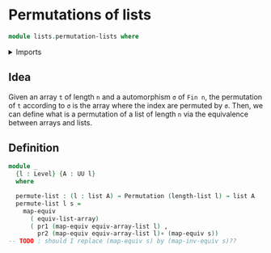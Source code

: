 # Permutations of lists

```agda
module lists.permutation-lists where
```

<details><summary>Imports</summary>

```agda
open import foundation.dependent-pair-types
open import foundation.equivalences
open import foundation.functions
open import foundation.universe-levels

open import linear-algebra.vectors

open import lists.arrays
open import lists.lists

open import univalent-combinatorics.permutations-standard-finite-types
open import univalent-combinatorics.standard-finite-types
```

</details>

## Idea

Given an array `t` of length `n` and a automorphism `σ` of `Fin n`, the
permutation of `t` according to `σ` is the array where the index are permuted by
`σ`. Then, we can define what is a permutation of a list of length `n` via the
equivalence between arrays and lists.

## Definition

```agda
module _
  {l : Level} {A : UU l}
  where

  permute-list : (l : list A) → Permutation (length-list l) → list A
  permute-list l s =
    map-equiv
      ( equiv-list-array)
      ( pr1 (map-equiv equiv-array-list l) ,
        pr2 (map-equiv equiv-array-list l)∘ (map-equiv s))
-- TODO : should I replace (map-equiv s) by (map-inv-equiv s)??
```
